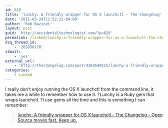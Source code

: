 ```yaml
---
id: 628
title: 'lunchy: A friendly wrapper for OS X launchctl - The Changelog'
date: '2011-03-29T11:52:22-04:00'
author: 'Rob Bazinet'
layout: post
guid: 'http://accidentaltechnologist.com/?p=628'
permalink: /linked/lunchy-a-friendly-wrapper-for-os-x-launchctl-the-changelog-open-source-moves-fast-keep-up/
dsq_thread_id:
    - '265958178'
s2mail:
    - 'yes'
external_url:
    - 'http://thechangelog.com/post/4164540515/lunchy-a-friendly-wrapper-for-launchctl'
categories:
    - Linked
---
```


I really don't enjoy running the OS X launchctl from the command line, it takes me a while to remember how to use it. ?Lunchy is a Ruby gem that wraps launchctl. ?I use gems all the time and this is something I can remember:

> [lunchy: A friendly wrapper for OS X launchctl - The Changelog - Open Source moves fast. Keep up.](http://thechangelog.com/post/4164540515/lunchy-a-friendly-wrapper-for-launchctl)